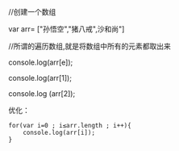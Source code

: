 //创建一个数组

var arr= ["孙悟空","猪八戒",沙和尚"]

//所谓的遍历数组,就是将数组中所有的元素都取出来

console.log(arr[e]);

console.log(arr[1]);

console.log (arr[2]);

优化：

```
for(var i=0 ; i≤arr.length ; i++){
	console.log(arr[i]);
}
```

